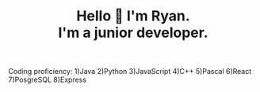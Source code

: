 <h1 align="center">
  Hello 🎈 I'm Ryan. <br>I'm a junior developer.
  <br><br>
</h1>
Coding proficiency:
1)Java
2)Python
3)JavaScript
4)C++
5)Pascal
6)React
7)PosgreSQL
8)Express

